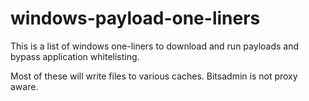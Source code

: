 # windows-payload-one-liners

This is a list of windows one-liners to download and run payloads and bypass application whitelisting.

Most of these will write files to various caches. Bitsadmin is not proxy aware. 
